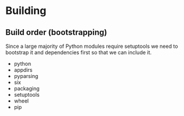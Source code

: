 # Building

## Build order (bootstrapping)
Since a large majority of Python modules require setuptools we need to 
bootstrap it and dependencies first so that we can include it.

* python
* appdirs
* pyparsing
* six
* packaging
* setuptools
* wheel
* pip
